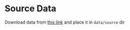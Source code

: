 # Source Data
Download data from [this link](https://niuitmo-my.sharepoint.com/personal/207298_niuitmo_ru/_layouts/15/onedrive.aspx?id=%2Fpersonal%2F207298%5Fniuitmo%5Fru%2FDocuments%2Fdatasets%2Fbig%5Fdata%5Findustry%5Flab1&ga=1) 
and place it in `data/source` dir
